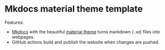 # Mkdocs material theme template

Features:

- [Mkdocs](https://www.mkdocs.org/) with the beautiful [material theme](https://squidfunk.github.io/mkdocs-material/) turns markdown (`.md`) files into webpages.
- GitHub actions build and publish the website when changes are pushed.
